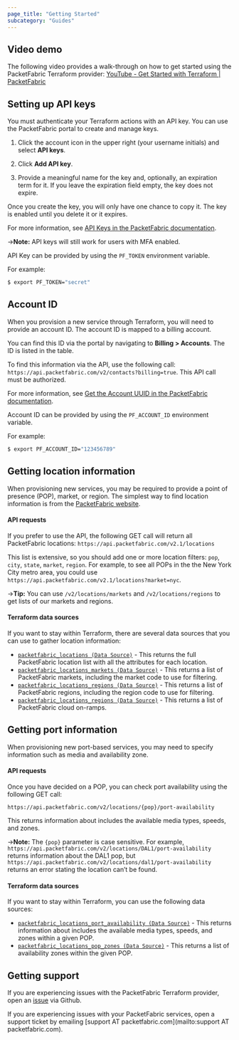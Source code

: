 ```yaml
---
page_title: "Getting Started"
subcategory: "Guides"
---
```


## Video demo

The following video provides a walk-through on how to get started using the PacketFabric Terraform provider: [YouTube - Get Started with Terraform | PacketFabric](https://www.youtube.com/watch?v=UnK9jslY3jg)


## Setting up API keys

You must authenticate your Terraform actions with an API key. You can use the PacketFabric portal to create and manage keys. 

1. Click the account icon in the upper right (your username initials) and select **API keys**. 

2. Click **Add API key**. 

3. Provide a meaningful name for the key and, optionally, an expiration term for it. If you leave the expiration field empty, the key does not expire.

Once you create the key, you will only have one chance to copy it. The key is enabled until you delete it or it expires.

For more information, see [API Keys in the PacketFabric documentation](https://docs.packetfabric.com/admin/my_account/keys/).

->**Note:** API keys will still work for users with MFA enabled.

API Key can be provided by using the `PF_TOKEN` environment variable.

For example:

```sh
$ export PF_TOKEN="secret"
```

## Account ID

When you provision a new service through Terraform, you will need to provide an account ID. The account ID is mapped to a billing account. 


You can find this ID via the portal by navigating to **Billing > Accounts**. The ID is listed in the table. 

To find this information via the API, use the following call: `https://api.packetfabric.com/v2/contacts?billing=true`. This API call must be authorized.

For more information, see [Get the Account UUID in the PacketFabric documentation](https://docs.packetfabric.com/api/examples/account_uuid/).

Account ID can be provided by using the `PF_ACCOUNT_ID` environment variable.

For example:

```sh
$ export PF_ACCOUNT_ID="123456789"
```

## Getting location information

When provisioning new services, you may be required to provide a point of presence (POP), market, or region. The simplest way to find location information is from the [PacketFabric website](https://packetfabric.com/locations). 

#### API requests

If you prefer to use the API, the following GET call will return all PacketFabric locations: `https://api.packetfabric.com/v2.1/locations` 

This list is extensive, so you should add one or more location filters: `pop`, `city`, `state`, `market`, `region`. For example, to see all POPs in the the New York City metro area, you could use `https://api.packetfabric.com/v2.1/locations?market=nyc`.

->**Tip:** You can use `/v2/locations/markets` and `/v2/locations/regions` to get lists of our markets and regions.

#### Terraform data sources

If you want to stay within Terraform, there are several data sources that you can use to gather location information:

* [`packetfabric_locations (Data Source)`](https://registry.terraform.io/providers/PacketFabric/packetfabric/latest/docs/data-sources/packetfabric_locations) - This returns the full PacketFabric location list with all the attributes for each location. 
* [`packetfabric_locations_markets (Data Source)`](https://registry.terraform.io/providers/PacketFabric/packetfabric/latest/docs/data-sources/packetfabric_locations_markets) - This returns a list of PacketFabric markets, including the market code to use for filtering. 
* [`packetfabric_locations_regions (Data Source)`](https://registry.terraform.io/providers/PacketFabric/packetfabric/latest/docs/data-sources/packetfabric_locations_regions) - This returns a list of PacketFabric regions, including the region code to use for filtering. 
* [`packetfabric_locations_regions (Data Source)`](https://registry.terraform.io/providers/PacketFabric/packetfabric/latest/docs/data-sources/packetfabric_locations_cloud) - This returns a list of PacketFabric cloud on-ramps.



## Getting port information

When provisioning new port-based services, you may need to specify information such as media and availability zone. 

#### API requests

Once you have decided on a POP, you can check port availability using the following GET call:

`https://api.packetfabric.com/v2/locations/{pop}/port-availability`

 This returns information about includes the available media types, speeds, and zones.

->**Note:** The `{pop}` parameter is case sensitive. For example, `https://api.packetfabric.com/v2/locations/DAL1/port-availability` returns information about the DAL1 pop, but `https://api.packetfabric.com/v2/locations/dal1/port-availability` returns an error stating the location can’t be found.


#### Terraform data sources

If you want to stay within Terraform, you can use the following data sources:

* [`packetfabric_locations_port_availability (Data Source)`](https://registry.terraform.io/providers/PacketFabric/packetfabric/latest/docs/data-sources/packetfabric_locations_port_availability) - This returns information about includes the available media types, speeds, and zones within a given POP.
* [`packetfabric_locations_pop_zones (Data Source)`](https://registry.terraform.io/providers/PacketFabric/packetfabric/latest/docs/data-sources/packetfabric_locations_pop_zones) - This returns a list of availability zones within the given POP.


## Getting support

If you are experiencing issues with the PacketFabric Terraform provider, open an [issue](https://github.com/PacketFabric/terraform-provider-packetfabric/issues) via Github. 

If you are experiencing issues with your PacketFabric services, open a support ticket by emailing [support AT packetfabric.com](mailto:support AT packetfabric.com).